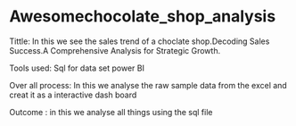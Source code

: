 # Awesomechocolate_shop_analysis
Tittle:
   In this we see the sales trend of a choclate shop.Decoding Sales Success.A Comprehensive Analysis for Strategic Growth.

Tools used:
   Sql for data set
   power BI

Over all process:
   In this we analyse the raw sample data from the excel and creat it as a interactive dash board


Outcome :
   in this we analyse all things using the sql file
